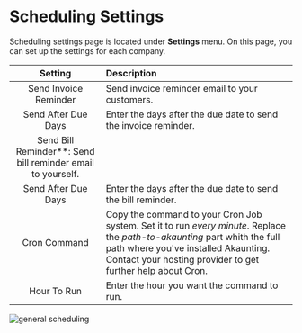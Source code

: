 Scheduling Settings
===================

Scheduling settings page is located under **Settings** menu. On this page, you can set up the settings for each company.

|                           Setting                           | Description                                                                                                                                                                                                                      |
| :---------------------------------------------------------: | :------------------------------------------------------------------------------------------------------------------------------------------------------------------------------------------------------------------------------- |
|                    Send Invoice Reminder                    | Send invoice reminder email to your customers.                                                                                                                                                                                   |
|                     Send After Due Days                     | Enter the days after the due date to send the invoice reminder.                                                                                                                                                                  |
| Send Bill Reminder**: Send bill reminder email to yourself. |
|                     Send After Due Days                     | Enter the days after the due date to send the bill reminder.                                                                                                                                                                     |
|                        Cron Command                         | Copy the command to your Cron Job system. Set it to run *every minute*. Replace the *path-to-akaunting* part whith the full path where you've installed Akaunting. Contact your hosting provider to get further help about Cron. |
|                         Hour To Run                         | Enter the hour you want the command to run.                                                                                                                                                                                      |

![general scheduling](_images/scheduling.gif)
